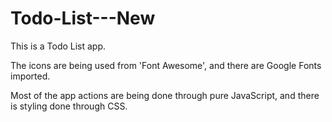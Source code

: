 # Todo-List---New

This is a Todo List app.

The icons are being used from 'Font Awesome', and there are Google Fonts imported.

Most of the app actions are being done through pure JavaScript, and there is styling done through CSS.
